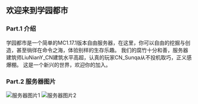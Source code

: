 ## 欢迎来到学园都市

### Part.1 介绍

学园都市是一个简单的MC1.17.1版本自由服务器，在这里，你可以自由的挖掘与创造，甚至徜徉在命令之海，体验别样的生存乐趣。
我们的腐竹十分和善，服务器建筑师LiuNianY_CN建筑水平高超，认真的玩家CN_Sunqa从不投机取巧，正义感爆棚。
这是一个新兴的世界，欢迎你的加入。

### Part.2 服务器图片

![服务器图片1](https://img1.imgtp.com/2022/07/20/oQHidQj5.png)
![服务器图片2](https://img1.imgtp.com/2022/07/20/8HneqpWE.png)

